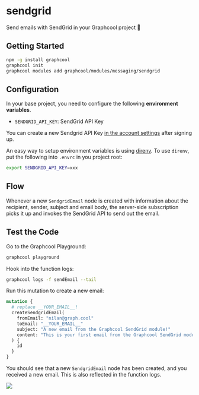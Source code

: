 # sendgrid

Send emails with SendGrid in your Graphcool project 🎁

## Getting Started

```sh
npm -g install graphcool
graphcool init
graphcool modules add graphcool/modules/messaging/sendgrid
```

## Configuration

In your base project, you need to configure the following **environment variables**.

- `SENDGRID_API_KEY`: SendGrid API Key

You can create a new Sendgrid API Key [in the account settings](https://app.sendgrid.com/settings/api_keys) after signing up.

An easy way to setup environment variables is using [direnv](https://direnv.net/).
To use `direnv`, put the following into `.envrc` in you project root:

```sh
export SENDGRID_API_KEY=xxx
```

## Flow

Whenever a new `SendgridEmail` node is created with information about the recipient, sender, subject and email body, the server-side subscription picks it up and invokes the SendGrid API to send out the email.

## Test the Code

Go to the Graphcool Playground:

```sh
graphcool playground
```

Hook into the function logs:

```sh
graphcool logs -f sendEmail --tail
```

Run this mutation to create a new email:

```graphql
mutation {
  # replace __YOUR_EMAIL__!
  createSendgridEmail(
    fromEmail: "nilan@graph.cool"
    toEmail: "__YOUR_EMAIL__"
    subject: "A new email from the Graphcool SendGrid module!"
    content: "This is your first email from the Graphcool SendGrid module!"
  ) {
    id
  }
}
```

You should see that a new `SendgridEmail` node has been created, and you received a new email. This is also reflected in the function logs.

![](http://i.imgur.com/5RHR6Ku.png)
